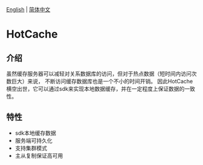 [English](https://github.com/nefukadia/hot-cache/blob/dev/README.md) |
[简体中文](https://github.com/nefukadia/hot-cache/blob/dev/README_CN.md)

# HotCache

## 介绍
虽然缓存服务器可以减轻对关系数据库的访问，但对于热点数据（短时间内访问次数巨大）来说， 不断访问缓存数据库也是一个不小的时间开销。
因此HotCache横空出世，它可以通过sdk来实现本地数据缓存，并在一定程度上保证数据的一致性。

## 特性
- sdk本地缓存数据
- 服务端可持久化
- 支持集群模式
- 主从复制保证高可用